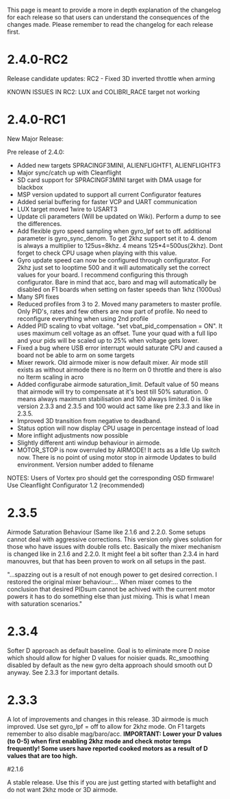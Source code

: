 This page is meant to provide a more in depth explanation of the changelog for each release so that users can understand the consequences of the changes made. Please remember to read the changelog for each release first.

# 2.4.0-RC2
Release candidate updates:
RC2 - Fixed 3D inverted throttle when arming

KNOWN ISSUES IN RC2:
LUX and COLIBRI_RACE target not working

# 2.4.0-RC1
New Major Release:

Pre release of 2.4.0:

- Added new targets SPRACINGF3MINI, ALIENFLIGHTF1, ALIENFLIGHTF3
- Major sync/catch up with Cleanflight
- SD card support for SPRACINGF3MINI target with DMA usage for blackbox
- MSP version updated to support all current Configurator features
- Added serial buffering for faster VCP and UART communication
- LUX target moved 1wire to USART3
- Update cli parameters (Will be updated on Wiki). Perform a dump to see the differences.
- Add flexible gyro speed sampling when gyro_lpf set to off. additional parameter is gyro_sync_denom. To get 2khz       support set it to 4. denom is always a multiplier to 125us=8khz. 4 means 125*4=500us(2khz). Dont forget to check CPU usage when playing with this value.
- Gyro update speed can now be configured through configurator. For 2khz just set to looptime 500 and it will automatically set the correct values for your board. I recommend configuring this through configurator. Bare in mind that acc, baro and mag will automatically be disabled on F1 boards when setting on faster speeds than 1khz (1000us)
- Many SPI fixes
- Reduced profiles from 3 to 2. Moved many parameters to master profile. Only PID's, rates and few others are now part of profile. No need to reconfigure everything when using 2nd profile
- Added PID scaling to vbat voltage. "set vbat_pid_compensation = ON". It uses maximum cell voltage as an offset. Tune your quad with a full lipo and your pids will be scaled up to 25% when voltage gets lower.
- Fixed a bug where USB error interrupt would saturate CPU and caused a board not be able to arm on some targets
- Mixer rework. Old airmode mixer is now default mixer. Air mode still exists as without airmode there is no Iterm on 0 throttle and there is also no Iterm scaling in acro
- Added configurabe airmode saturation_limit. Default value of 50 means that airmode will try to compensate at it's best till 50% saturation. 0 means always maximum stabilisation and 100 always limited. 0 is like version 2.3.3 and 2.3.5 and 100 would act same like pre 2.3.3 and like in 2.3.5.
- Improved 3D transition from negative to deadband.
- Status option will now display CPU usage in percentage instead of load
- More inflight adjustments now possible
- Slightly different anti windup behaviour in airmode.
- MOTOR_STOP is now overruled by AIRMODE! It acts as a Idle Up switch now. There is no point of using motor stop in airmode
    Updates to build environment. Version number added to filename

NOTES:
Users of Vortex pro should get the corresponding OSD firmware!
Use Cleanflight Configurator 1.2 (recommended)

# 2.3.5
Airmode Saturation Behaviour (Same like 2.1.6 and 2.2.0. Some setups cannot deal with aggressive corrections. This version only gives solution for those who have issues with double rolls etc. Basically the mixer mechanism is changed like in 2.1.6 and 2.2.0. It might feel a bit softer than 2.3.4 in hard manouvres, but that has been proven to work on all setups in the past.

"...spazzing out is a result of not enough power to get desired correction. 
I restored the original mixer behaviour:...
When mixer comes to the conclusion that desired PIDsum cannot be achived with the current motor powers it has to do something else than just mixing. This is what I mean with saturation scenarios."

# 2.3.4

Softer D approach as default baseline. Goal is to eliminate more D noise which should allow for higher D values for noisier quads. Rc_smoothing disabled by default as the new gyro delta approach should smooth out D anyway. See 2.3.3 for important details.

# 2.3.3

A lot of improvements and changes in this release. 3D airmode is much improved. Use set gyro_lpf = off to allow for 2khz mode. On F1 targets remember to also disable mag/baro/acc. **IMPORTANT: Lower your D values (to 0-5) when first enabling 2khz mode and check motor temps frequently! Some users have reported cooked motors as a result of D values that are too high.**

#2.1.6

A stable release. Use this if you are just getting started with betaflight and do not want 2khz mode or 3D airmode.